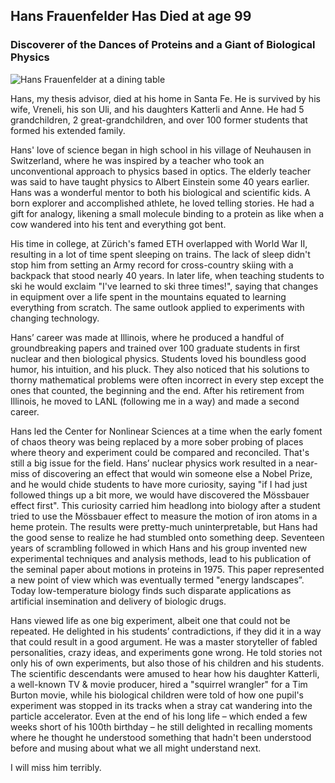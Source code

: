 ## Hans Frauenfelder Has Died at age 99
### Discoverer of the Dances of Proteins and a Giant of Biological Physics

![Hans Frauenfelder at a dining table](images/HansF_2001.jpg)

Hans, my thesis advisor, died at his home in Santa Fe. He is survived by his wife, Vreneli, his son Uli, and his daughters
Katterli and Anne. He had 5 grandchildren, 2 great-grandchildren, and over 100 former students that formed his extended 
family. 

Hans' love of science began in high school in his village of Neuhausen 
in Switzerland, where he was inspired by a teacher who 
took an unconventional approach to physics based in optics. The elderly teacher was said to have taught physics to 
Albert Einstein some 40 years earlier. Hans was a wonderful mentor to both his biological and scientific kids. A born 
explorer and accomplished athlete, he loved telling stories. He had a gift for analogy, likening a small molecule binding
to a protein as like when a cow wandered into his tent and everything got bent.

His time in college, at Zürich's famed ETH overlapped with World War II, resulting in a lot of time spent sleeping on trains. 
The lack of sleep didn't stop him from setting an Army record for cross-country skiing with a backpack that stood nearly 
40 years. In later life, when teaching students to ski he would exclaim "I've learned to ski three times!", saying that 
changes in equipment over a life spent in the mountains equated to learning everything from scratch. The same outlook applied
to experiments with changing technology.

Hans’ career was made at Illinois, where he produced a handful of groundbreaking papers and trained over 100 graduate students 
in first nuclear and then biological physics. Students loved his boundless good humor, his intuition, and his pluck. They also
noticed that his solutions to thorny mathematical problems were often incorrect in every step except the ones that counted, 
the beginning and the end. After his retirement from Illinois, he moved to LANL (following me in a way) and made a second 
career.

Hans led the Center for Nonlinear Sciences at a time when the early foment of chaos theory was being replaced by a more sober
probing of places where theory and experiment could be compared and reconciled. That's still a big issue for the field. Hans’ 
nuclear physics work resulted in a near-miss of discovering an effect that would win someone else a Nobel Prize, and he would 
chide students to have more curiosity, saying "if I had just followed things up a bit more, we would have discovered the 
Mössbauer effect first". This curiosity carried him headlong into biology after a student tried to use the Mössbauer effect to
measure the motion of iron atoms in a heme protein. The results were pretty-much uninterpretable, but Hans had the good sense to realize he had stumbled onto something deep. Seventeen years of scrambling followed in which Hans and his group invented new experimental techniques and analysis methods, lead to his publication of the seminal paper about motions in proteins in 1975. This paper represented a new point of view which was eventually termed "energy landscapes”. Today low-temperature biology finds such disparate applications as artificial insemination and delivery of biologic drugs.

Hans viewed life as one big experiment, albeit one that could not be repeated. He delighted in his students’ contradictions, 
if they did it in a way that could result in a good argument. He was a master storyteller of fabled personalities, crazy ideas,
and experiments gone wrong. He told stories not only his of own experiments, but also those of his children and his students.
The scientific descendants were amused to hear how his daughter Katterli, a well-known TV & movie producer, hired a 
"squirrel wrangler" for a Tim Burton movie, while his biological children were told of how one pupil's experiment was stopped
in its tracks when a stray cat wandering into the particle accelerator.  Even at the end of his long life – which ended a 
few weeks short of his 100th birthday – he still delighted in recalling moments where he thought he understood something 
that hadn't been understood before and musing about what we all might understand next.

I will miss him terribly.

